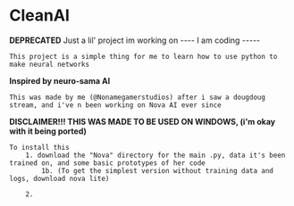 # CleanAI

**DEPRECATED** 
 Just a lil' project im working on
---- I am coding -----

    This project is a simple thing for me to learn how to use python to make neural networks
**Inspired by neuro-sama AI**

    This was made by me (@Nonamegamerstudios) after i saw a dougdoug stream, and i've n been working on Nova AI ever since

**DISCLAIMER!!! THIS WAS MADE TO BE USED ON WINDOWS, (i'm okay with it being ported)**

    To install this 
        1. download the "Nova" directory for the main .py, data it's been trained on, and some basic prototypes of her code
            1b. (To get the simplest version without training data and logs, download nova lite)
        
        2. 